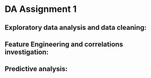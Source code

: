 # DA Assignment 1

## Exploratory data analysis and data cleaning:

## Feature Engineering and correlations investigation:

## Predictive analysis:

